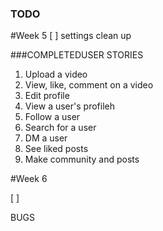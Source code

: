 ### TODO

#Week 5
[ ] settings clean up


###COMPLETEDUSER STORIES
1.  Upload a video 
2.  View, like, comment on a video
3.  Edit profile 
4.  View a user's profileh
5.  Follow a user
6.  Search for a user
7.  DM a user
8.  See liked posts
9.  Make community 
and posts




















#Week 6

[ ] 






BUGS
